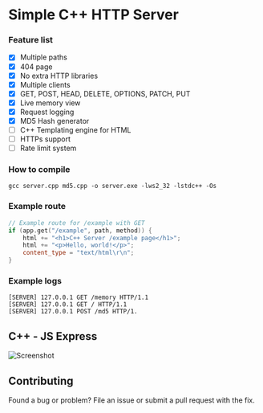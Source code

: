 # Simple C++ HTTP Server

### Feature list

- [x] Multiple paths
- [x] 404 page
- [x] No extra HTTP libraries
- [x] Multiple clients
- [x] GET, POST, HEAD, DELETE, OPTIONS, PATCH, PUT
- [x] Live memory view
- [x] Request logging
- [x] MD5 Hash generator
- [ ] C++ Templating engine for HTML
- [ ] HTTPs support
- [ ] Rate limit system

### How to compile
```
gcc server.cpp md5.cpp -o server.exe -lws2_32 -lstdc++ -Os
```
### Example route
```cpp
// Example route for /example with GET
if (app.get("/example", path, method)) {
    html += "<h1>C++ Server /example page</h1>";
    html += "<p>Hello, world!</p>";
    content_type = "text/html\r\n";
}
```
### Example logs
```console
[SERVER] 127.0.0.1 GET /memory HTTP/1.1
[SERVER] 127.0.0.1 GET / HTTP/1.1
[SERVER] 127.0.0.1 POST /md5 HTTP/1.
```

## C++ - JS Express
![Screenshot](https://pico.codes/pictures/s6q87ch8tegc8tr.png)

## Contributing

Found a bug or problem? File an issue or submit a pull request with the fix.
